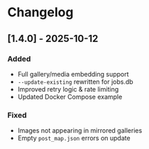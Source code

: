 # Changelog

## [1.4.0] - 2025-10-12
### Added
- Full gallery/media embedding support
- `--update-existing` rewritten for jobs.db
- Improved retry logic & rate limiting
- Updated Docker Compose example

### Fixed
- Images not appearing in mirrored galleries
- Empty `post_map.json` errors on update
